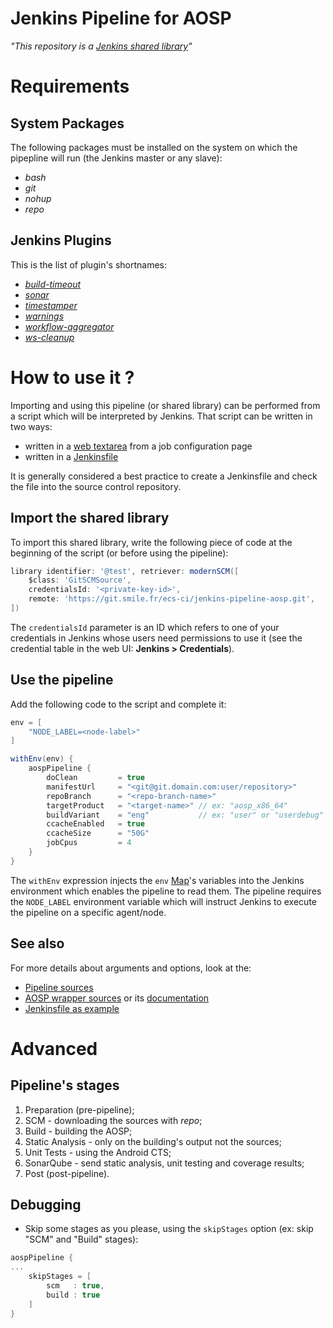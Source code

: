 Jenkins Pipeline for AOSP
=========================

*"This repository is a [Jenkins shared library](https://jenkins.io/doc/book/pipeline/shared-libraries/#dynamic-retrieval)"*

# Requirements

## System Packages

The following packages must be installed on the system on which the pipepline
will run (the Jenkins master or any slave):

* *bash*
* *git*
* *nohup*
* *repo*

## Jenkins Plugins

This is the list of plugin's shortnames:

* *[build-timeout](https://plugins.jenkins.io/build-timeout)*
* *[sonar](https://plugins.jenkins.io/sonar)*
* *[timestamper](https://plugins.jenkins.io/timestamper)*
* *[warnings](https://plugins.jenkins.io/warnings)*
* *[workflow-aggregator](https://plugins.jenkins.io/workflow-aggregator)*
* *[ws-cleanup](https://plugins.jenkins.io/ws-cleanup)*

# How to use it ?

Importing and using this pipeline (or shared library) can be performed from
a script which will be interpreted by Jenkins.
That script can be written in two ways:

- written in a [web textarea](https://jenkins.io/doc/book/pipeline/getting-started/#through-the-classic-ui) from a job configuration page
- written in a [Jenkinsfile](https://jenkins.io/doc/book/pipeline/getting-started/#defining-a-pipeline-in-scm)

It is generally considered a best practice to create a Jenkinsfile and
check the file into the source control repository.

## Import the shared library

To import this shared library, write the following piece of code
at the beginning of the script (or before using the pipeline):

```groovy
library identifier: '@test', retriever: modernSCM([
    $class: 'GitSCMSource',
    credentialsId: '<private-key-id>',
    remote: 'https://git.smile.fr/ecs-ci/jenkins-pipeline-aosp.git',
])
```

The `credentialsId` parameter is an ID which refers to one of your credentials
in Jenkins whose users need permissions to use it (see
the credential table in the web UI: **Jenkins > Credentials**).

## Use the pipeline

Add the following code to the script and complete it:

```groovy
env = [
    "NODE_LABEL=<node-label>"
]

withEnv(env) {
    aospPipeline {
        doClean         = true
        manifestUrl     = "<git@git.domain.com:user/repository>"
        repoBranch      = "<repo-branch-name>"
        targetProduct   = "<target-name>" // ex: "aosp_x86_64"
        buildVariant    = "eng"           // ex: "user" or "userdebug"
        ccacheEnabled   = true
        ccacheSize      = "50G"
        jobCpus         = 4
    }
}
```

The `withEnv` expression injects the `env`
[Map](http://groovy-lang.org/groovy-dev-kit.html#Collections-Maps)'s variables into
the Jenkins environment which enables the pipeline to read them. The pipeline
requires the `NODE_LABEL` environment variable which will instruct Jenkins
to execute the pipeline on a specific agent/node.

## See also

For more details about arguments and options, look at the:

* [Pipeline sources](./vars/aospPipeline.groovy)
* [AOSP wrapper sources](./vars/aosp.groovy) or its [documentation](./AOSP_WRAPPER.md)
* [Jenkinsfile as example](./samples/Jenkinsfile)

# Advanced

## Pipeline's stages

1. Preparation (pre-pipeline);
1. SCM - downloading the sources with *repo*;
1. Build - building the AOSP;
1. Static Analysis - only on the building's output not the sources;
1. Unit Tests - using the Android CTS;
1. SonarQube - send static analysis, unit testing and coverage results;
1. Post (post-pipeline).

## Debugging

* Skip some stages as you please, using the `skipStages` option (ex: skip
"SCM" and "Build" stages):

```groovy
aospPipeline {
...
    skipStages = [
        scm   : true,
        build : true
    ]
}
```
